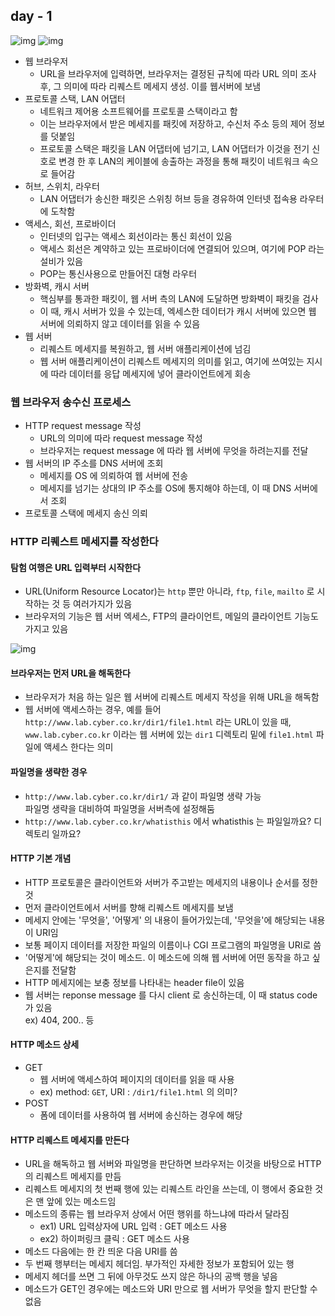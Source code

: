 ## day - 1 
![img](https://github.com/koni114/TIL/blob/master/Network/lecture/one_percent_network/img/network_01.jpeg)
![img](https://github.com/koni114/TIL/blob/master/Network/lecture/one_percent_network/img/network_02.jpeg)

- 웹 브라우저
  - URL을 브라우저에 입력하면, 브라우저는 결정된 규칙에 따라 URL 의미 조사 후, 그 의미에 따라 리퀘스트 메세지 생성. 이를 웹서버에 보냄
- 프로토콜 스택, LAN 어댑터
  - 네트워크 제어용 소프트웨어를 프로토콜 스택이라고 함
  - 이는 브라우저에서 받은 메세지를 패킷에 저장하고, 수신처 주소 등의 제어 정보를 덧붙임
  - 프로토콜 스택은 패킷을 LAN 어댑터에 넘기고, LAN 어댑터가 이것을 전기 신호로 변경 한 후 LAN의 케이블에 송출하는 과정을 통해 패킷이 네트워크 속으로 들어감
- 허브, 스위치, 라우터
  - LAN 어댑터가 송신한 패킷은 스위칭 허브 등을 경유하여 인터넷 접속용 라우터에 도착함
- 액세스, 회선, 프로바이더
  - 인터넷의 입구는 액세스 회선이라는 통신 회선이 있음
  - 액세스 회선은 계약하고 있는 프로바이더에 연결되어 있으며, 여기에 POP 라는 설비가 있음
  - POP는 통신사용으로 만들어진 대형 라우터
- 방화벽, 캐시 서버
  - 핵심부를 통과한 패킷이, 웹 서버 측의 LAN에 도달하면 방화벽이 패킷을 검사
  - 이 때, 캐시 서버가 있을 수 있는데, 엑세스한 데이터가 캐시 서버에 있으면 웹 서버에 의뢰하지 않고 데이터를 읽을 수 있음
- 웹 서버
  - 리퀘스트 메세지를 복원하고, 웹 서버 애플리케이션에 넘김
  - 웹 서버 애플리케이션이 리퀘스트 메세지의 의미를 읽고, 여기에 쓰여있는 지시에 따라 데이터를 응답 메세지에 넣어 클라이언트에게 회송

### 웹 브라우저 송수신 프로세스
- HTTP request message 작성
  - URL의 의미에 따라 request message 작성
  - 브라우저는 request message 에 따라 웹 서버에 무엇을 하려는지를 전달
- 웹 서버의 IP 주소를 DNS 서버에 조회
  - 메세지를 OS 에 의뢰하여 웹 서버에 전송  
  - 메세지를 넘기는 상대의 IP 주소를 OS에 통지해야 하는데, 이 때 DNS 서버에서 조회
- 프로토콜 스택에 메세지 송신 의뢰

### HTTP 리퀘스트 메세지를 작성한다
#### 탐험 여행은 URL 입력부터 시작한다
- URL(Uniform Resource Locator)는 `http` 뿐만 아니라, `ftp`, `file`, `mailto` 로 시작하는 것 등 여러가지가 있음
- 브라우저의 기능은 웹 서버 엑세스, FTP의 클라이언트, 메일의 클라이언트 기능도 가지고 있음 

![img](https://github.com/koni114/TIL/blob/master/Network/lecture/one_percent_network/img/network_03.jpeg)

#### 브라우저는 먼저 URL을 해독한다
- 브라우저가 처음 하는 일은 웹 서버에 리퀘스트 메세지 작성을 위해 URL을 해독함
- 웹 서버에 액세스하는 경우, 예를 들어 `http://www.lab.cyber.co.kr/dir1/file1.html` 라는 URL이 있을 때, `www.lab.cyber.co.kr` 이라는 웹 서버에 있는 `dir1` 디렉토리 밑에 `file1.html` 파일에 액세스 한다는 의미

#### 파일명을 생략한 경우
- `http://www.lab.cyber.co.kr/dir1/` 과 같이 파일명 생략 가능  
  파일명 생략을 대비하여 파일명을 서버측에 설정해둠
- `http://www.lab.cyber.co.kr/whatisthis` 에서 whatisthis 는 파일일까요? 디렉토리 일까요?

#### HTTP 기본 개념
- HTTP 프로토콜은 클라이언트와 서버가 주고받는 메세지의 내용이나 순서를 정한 것
- 먼저 클라이언트에서 서버를 향해 리퀘스트 메세지를 보냄
- 메세지 안에는 '무엇을', '어떻게' 의 내용이 들어가있는데, '무엇을'에 해당되는 내용이 URI임
- 보통 페이지 데이터를 저장한 파일의 이름이나 CGI 프로그램의 파일명을 URI로 씀 
- '어떻게'에 해당되는 것이 메소드. 이 메소드에 의해 웹 서버에 어떤 동작을 하고 싶은지를 전달함
- HTTP 메세지에는 보충 정보를 나타내는 header file이 있음
- 웹 서버는 reponse message 를 다시 client 로 송신하는데, 이 때 status code 가 있음  
  ex) 404, 200.. 등

#### HTTP 메소드 상세
- GET 
  - 웹 서버에 액세스하여 페이지의 데이터를 읽을 때 사용
  - ex) method: `GET`, URI : `/dir1/file1.html` 의 의미? 
- POST
  - 폼에 데이터를 사용하여 웹 서버에 송신하는 경우에 해당

#### HTTP 리퀘스트 메세지를 만든다
- URL을 해독하고 웹 서버와 파일명을 판단하면 브라우저는 이것을 바탕으로 HTTP의 리퀘스트 메세지를 만듬
- 리퀘스트 메세지의 첫 번째 행에 있는 리퀘스트 라인을 쓰는데, 이 행에서 중요한 것은 맨 앞에 있는 메소드임
- 메소드의 종류는 웹 브라우저 상에서 어떤 행위를 하느냐에 따라서 달라짐
  - ex1) URL 입력상자에 URL 입력 : GET 메소드 사용
  - ex2) 하이퍼링크 클릭 : GET 메소드 사용
- 메소드 다음에는 한 칸 띄운 다음 URI를 씀
- 두 번째 행부터는 메세지 헤더임. 부가적인 자세한 정보가 포함되어 있는 행
- 메세지 헤더를 쓰면 그 뒤에 아무것도 쓰지 않은 하나의 공백 행을 넣음
- 메소드가 GET인 경우에는 메소드와 URI 만으로 웹 서버가 무엇을 할지 판단할 수 없음